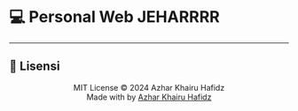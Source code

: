 # 💻 Personal Web JEHARRRR

---


## 📝 Lisensi

<p align="center">
  MIT License &copy; 2024 Azhar Khairu Hafidz
  <br/>
  Made with by <a href="https://github.com/Jemjeqt">Azhar Khairu Hafidz</a>
</p>


